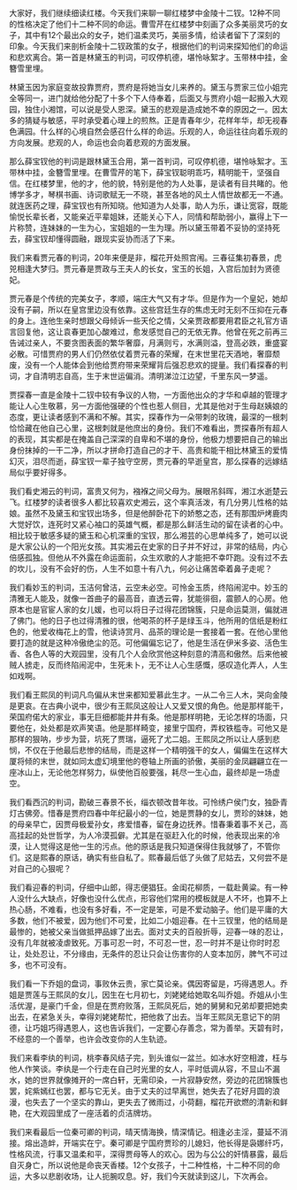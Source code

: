 
大家好，我们继续细读红楼。今天我们来聊一聊红楼梦中金陵十二钗。12种不同的性格决定了他们十二种不同的命运。曹雪芹在红楼梦中刻画了众多美丽灵巧的女子，其中有12个最出众的女子，她们温柔灵巧，美丽多情，给读者留下了深刻的印象。今天我们来剖析金陵十二钗政策的女子，根据他们的判词来探知他们的命运和悲欢离合。第一首是林黛玉的判词，可叹停机德，堪怜咏絮才。玉带林中挂，金簪雪里埋。

林黛玉因为家庭变故投靠贾府，贾府是将她当女儿来养的。黛玉与贾家三位小姐完全等同一，进门就给他分配了十多个下人侍奉着，后面又与贾府小姐一起搬入大观园，独住小湘馆，可以说是受人恩深。黛玉的悲观是造成她不幸的原因之一。因太多的猜疑与敏感，平时承受着心理上的煎熬。正是青春年少，花样年华，却无视春色满园。什么样的心境自然会感召什么样的命运。乐观的人，命运往往向着乐观的方向发展。悲观的人，命运也会向着悲观的方面发展。

那么薛宝钗他的判词是跟林黛玉合用，第一首判词，可叹停机德，堪怜咏絮才。玉带林中挂，金簪雪里埋。在曹雪芹的笔下，薛宝钗聪明乖巧，精明能干，坚强自信。在红楼梦里，他的才，他的貌，特别是他的为人处事，是读者有目共睹的。他博学多才，琴棋书画、诗词歌赋无一不晓，甚至各地的风土人情世故都无一不通。就连医药之理，薛宝钗也有所知晓。他知道为人处事，助人为乐，谦让宽容，既能愉悦长辈长者，又能亲近平辈姐妹，还能关心下人，同情和帮助弱小，赢得上下一片称赞，连妹妹的一生为心，宝姐姐的一生为理。所以黛玉带着不妥协的坚持死去，薛宝钗却懂得圆融，跟现实妥协而活了下来。

我们来看贾元春的判词，20年来便是非，榴花开处照宫闱。三春征集初春景，虎兕相逢大梦归。贾元春是贾政与王夫人的长女，宝玉的长姐，入宫后加封为贤德妃。

贾元春是个传统的完美女子，孝顺，端庄大气又有才华。但是作为一个皇妃，她却没有子嗣，所以在皇宫里边没有依靠。这些宫廷生存的焦虑无时无刻不压抑在元春的身上。连他生亲时想跟父母倾诉一些天伦之情，父亲贾政都要用君臣之礼官方语言回复他，这让袁春更加心酸难过，愈发感觉自己的无依无靠。他曾在死之前再三告诫过亲人，不要贪图表面的繁华奢靡，月满则亏，水满则溢，登高必跌，重盛宴必散。可惜贾府的男人们仍然依仗着贾元春的荣耀，在末世里花天酒地，奢靡颓废，没有一个人能体会到他给贾府带来荣耀背后强忍悲欢的提量。我们看探春的判词，才自清明志自高，生于末世运偏消。清明涕泣江边望，千里东风一梦遥。

贾探春一直是金陵十二钗中较有争议的人物，一方面他出众的才华和卓越的管理才能让人心生敬慕，另一方面他强硬的个性也惹人侧目，尤其是他对于生母赵姨娘的态度，更让读者感到不满和不解。其实，探春作为一朵带刺的玫瑰，最深的一根刺恰恰藏在他自己心里，这根刺就是他庶出的身份。我们不难看出，贾探春所有超人的表现，其实都是在掩盖自己深深的自卑和不堪的身份，他极力想要把自己的输出身份抹掉的一干二净，所以才拼命打造自己的才干、高贵和能干相比林黛玉的爱情幻灭，泪尽而逝，薛宝钗一辈子独守空房，贾元春的早逝皇宫，那么探春的远嫁结局似乎要好得多。

我们看史湘云的判词，富贵又何为，襁褓之间父母为。展眼吊斜晖，湘江水逝楚云飞。红楼梦的读者很多人都比较喜欢史湘云，这个率真活泼，有几分男儿性格的姑娘。虽然不及黛玉和宝钗出场多，但是他醉卧花下的娇憨之态，还有那围炉烤鹿肉大觉好饮，连死时又紧心袖口的英雄气概，都是那么鲜活生动的留在读者的心中。相比较于敏感多疑的黛玉和心机深重的宝钗，那么湘芸的心思单纯多了，她可以说是大家公认的一个阳光女孩。其实湘云在史家的日子并不好过，非常的结局，内心倍感孤独。但他从不外露在命运面前，众生欢歌的人才能把不幸吓跑。没有过不去的坎儿，没有不会好的伤，人生不如意十有八九，何必让痛苦牵着鼻子走呢？

我们看妙玉的判词，玉洁何曾洁，云空未必空。可怜金玉质，终陷闹泥中。妙玉的清雅无人能及，就像一首曲子的最高音，直透云霄，犹能徘徊，震颤人的心房。他原本也是官宦人家的女儿媛，也可以将日子过得花团锦簇，只是命运莫测，偏就进了佛门。他的日子也过得清雅的很，他喝茶的杯子是绿玉斗，他所用的信纸是粉红色的，他爱收梅花上的雪，他读诗赏月、品茶的理论是一套接着一套。在他心里他要打造的就是这种冷傲绝尘的范。可他偏偏忘记了，他是生活在伊米多姿、活色生香、各色人等的大观园里，没有几个人会欣赏他这种刻意的清高和傲然。后来他被贼人掳走，反而终陷闹泥中，生死未卜，无不让人心生感慨，感叹造化弄人，人生如戏啊。

我们看王熙凤的判词凡鸟偏从末世来都知爱慕此生才。一从二令三人木，哭向金陵是更哀。在古典小说中，很少有王熙凤这般让人又爱又恨的角色。他是那样能干，荣国府偌大的家业，事无巨细都能井井有条。他是那样明艳，无论怎样的场面，只要他在，处处都是欢声笑语。他是那样畸变，接里宁国府，弄权铁槛寺。可他又是那样的狠呐，步步为营，坑死了贾瑞，逼死了尤二姐。王熙凤之所以让人感到悲悯，不仅在于他最后悲惨的结局，而是这样一个精明强干的女人，偏偏生在这样大厦将倾的末世，就如同太虚幻境里他的卷轴上所画的骄傲，美丽的金凤翩翩立在一座冰山上，无论他怎样努力，纵使他百般要强，耗尽一生心血，最终却是一场虚空。

我们看西沉的判词，勘破三春景不长，缁衣顿改昔年妆。可怜绣户侯门女，独卧青灯古佛旁。惜春是贾府四春中年纪最小的一位，她是贾静的女儿，贾珍的妹妹，她的母亲早亡，因贾母极爱孙女，疼爱惜春，留在身边抚养。惜春秉着事不关己，高高挂起的处世哲学，为人冷漠孤僻。尤其是在驱赶入化的时候，他表现出来的冷漠，让人觉得这是他一生的污点。他的原话是我只知道保得住我就够了，不管你们。这是熙春的原话，确实有些自私了。熙春最后低了头做了尼姑去，又何尝不是对自己的心狠呢？

我们看迎春的判词，仔细中山郎，得志便猖狂。金闺花柳质，一载赴黄粱。有一种人没什么大缺点，好像也没什么优点，形容他们常用的模板就是人不坏，也算不上热心肠，不难看，也没有多好看，不一定是笨，可是不爱动脑子。他们是平庸的大多数，他们不被爱，因为他们不可爱，比如二小姐迎春。在十三钗里，他的结局是最惨的，她被父亲当做抵押品嫁了出去。面对丈夫的百般折辱，迎春一味的忍让，没有几年就被凌虐致死。万事可忍一时，不可忍一世，忍一时并不是让你时时忍让，处处忍让，不分缘由，无条件的忍让只会让伤害你的人变本加厉，脾气不可过多，也不可没有。

我们看一下乔姐的盘词，事败休云贵，家亡莫论亲。偶因寄留是，巧得遇恩人。乔姐是贾莲与王熙凤的女儿，因生在七月初七，刘姥姥给她取名叫乔姐。乔姐从小生活优渥，是豪门千金，但是在贾府败落，王熙凤死后，她的舅舅和兄弟却要把她卖出去，在紧急关头，幸得刘姥姥帮忙，把他救了出去。当年王熙凤无意记下的阴德，让巧姐巧得遇恩人，这也告诉我们，一定要心存善念，常为善举。天碧有时，不经意的一个善举，也许会改变你的人生轨迹。

我们来看李纨的判词，桃李春风结子完，到头谁似一盆兰。如冰水好空相渡，枉与他人作笑谈。李纨是一个行走在自己时光里的女人，平时低调从容，不显山不漏水，她的世界就像摊开的一席白轩，无需印染，一片寂静安然，旁边的花团锦簇也罢，姹紫嫣红也罢，都与它无关。由于丈夫的过早离世，她失去了花好月圆的浪漫，也失去了一个坚实的靠山，更失去了微雨过，小荷翻，榴花开欲燃的清新和鲜艳，在大观园里成了一座活着的贞洁牌坊。

我们来看最后一位秦可卿的判词，晴天情海换，情深情记。相逢必主淫，蔓延不消接。熔出造衅，开端实在宁。秦可卿是宁国府贾珍的儿媳妇，他长得是袅娜纤巧，性格风流，行事又温柔和平，深得贾母等人的欢心。因为与公公的奸情暴露，最后自灭身亡，所以说他是命丧天香楼。12个女孩子，十二种性格，十二种不同的命运，大多以悲剧收场，让人扼腕叹息。好，我们今天就读到这儿，下次再会。


